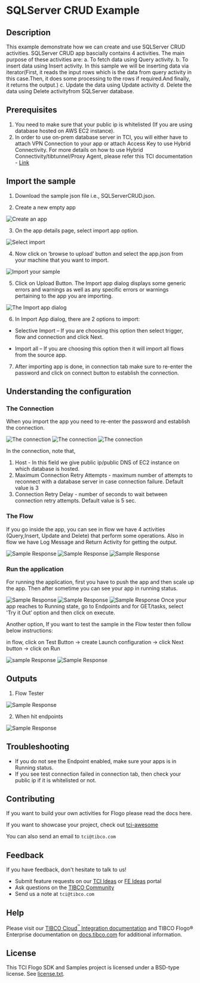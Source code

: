 # SQLServer CRUD Example


## Description

This example demonstrate how we can create and use SQLServer CRUD activities.
SQLServer CRUD app bascially contains 4 activities. The main purpose of these activities are:
a. To fetch data using Query activity.
b. To insert data using Insert activity. In this sample we will be inserting data via iterator(First, it reads the input rows which is the data from query activity in this case.Then, it does some processing to the rows if required.And finally, it returns the output.)
c. Update the data using Update activity
d. Delete the data  using Delete activityfrom SQLServer database.

## Prerequisites

1. You need to make sure that your public ip is whitelisted (If you are using database hosted on AWS EC2 instance).
2. In order to use on-prem database server in TCI, you will either have to attach VPN Connection to your app or attach Access Key to use Hybrid Connectivity.
   For more details on how to use Hybrid Connectivity/tibtunnel/Proxy Agent, please refer this TCI documentation - [Link](https://integration.cloud.tibco.com/docs/#tci/using/hybrid-agent/installing-configuring-running-agent.html%3FTocPath%3DUsing%2520TIBCO%2520Cloud%25E2%2584%25A2%2520Integration%7CUsing%2520the%2520TIBCO%2520Cloud%25E2%2584%25A2%2520Integration%2520-%2520Hybrid%2520Agent%7C_____4)

## Import the sample

1. Download the sample json file i.e., SQLServerCRUD.json.

2. Create a new empty app

![Create an app](../../import-screenshots/sqlserver_screenshot/1.png)

3. On the app details page, select import app option.

![Select import](../../import-screenshots/sqlserver_screenshot/2.png)

4. Now click on ‘browse to upload’ button and select the app.json from your machine that you want to import.

![Import your sample](../../import-screenshots/sqlserver_screenshot/3.png)

5. Click on Upload Button. The Import app dialog displays some generic errors and warnings as well as any specific errors or warnings pertaining to the app you are importing.

![The Import app dialog](../../import-screenshots/sqlserver_screenshot/4.png)

6. In Import App dialog, there are 2 options to import:

* Selective Import – If you are choosing this option then select trigger, flow and connection and click Next.

* Import all – If you are choosing this option then it will import all flows from the source app.

7. After importing app is done, in connection tab make sure to re-enter the password and click on connect button to establish the connection.

## Understanding the configuration

### The Connection

When you import the app you need to re-enter the password and establish the connection.

![The connection](../../import-screenshots/sqlserver_screenshot/5.png)
![The connection](../../import-screenshots/sqlserver_screenshot/6.png)
![The connection](../../import-screenshots/sqlserver_screenshot/7.png)

In the connection, note that,
1. Host - In this field we give public ip/public DNS of EC2 instance on which database is hosted.
2. Maximum Connection Retry Attempts - maximum number of attempts to reconnect with a database server in case connection failure. Default value is 3
3. Connection Retry Delay - number of seconds to wait between connection retry attempts. Default value is 5 sec.

### The Flow

If you go inside the app, you can see in flow we have 4 activities (Query,Insert, Update and Delete) that perform some operations.
Also in flow we have Log Message and Return Activity for getting the output.

![Sample Response](../../import-screenshots/sqlserver_screenshot/8.png)
![Sample Response](../../import-screenshots/sqlserver_screenshot/16.png)
![Sample Response](../../import-screenshots/sqlserver_screenshot/17.png)

### Run the application
For running the application, first you have to push the app and then scale up the app.
Then after sometime you can see your app in running status.

![Sample Response](../../import-screenshots/sqlserver_screenshot/9.png)
![Sample Response](../../import-screenshots/sqlserver_screenshot/10.png)
![Sample Response](../../import-screenshots/sqlserver_screenshot/11.png)
Once your app reaches to Running state, go to Endpoints and for GET/tasks, select 'Try it Out’ option and then click on execute.

Another option, If you want to test the sample in the Flow tester then follow below instructions:
 
in flow, click on Test Button -> create Launch configuration -> click Next button -> click on Run

![sample Response](../../import-screenshots/sqlserver_screenshot/12.png)
![Sample Response](../../import-screenshots/sqlserver_screenshot/13.png)

## Outputs

1. Flow Tester

![Sample Response](../../import-screenshots/sqlserver_screenshot/14.png)

2. When hit endpoints

![Sample Response](../../import-screenshots/sqlserver_screenshot/15.png)


## Troubleshooting

* If you do not see the Endpoint enabled, make sure your apps is in Running status.
* If you see test connection failed in connection tab, then check your public ip if it is whitelisted or not.

## Contributing
If you want to build your own activities for Flogo please read the docs here.

If you want to showcase your project, check out [tci-awesome](https://github.com/TIBCOSoftware/tci-awesome)

You can also send an email to `tci@tibco.com`

## Feedback
If you have feedback, don't hesitate to talk to us!

* Submit feature requests on our [TCI Ideas](https://ideas.tibco.com/?project=TCI) or [FE Ideas](https://ideas.tibco.com/?project=FE) portal
* Ask questions on the [TIBCO Community](https://community.tibco.com/answers/product/344006)
* Send us a note at `tci@tibco.com`

## Help
Please visit our [TIBCO Cloud<sup>&trade;</sup> Integration documentation](https://integration.cloud.tibco.com/docs/) and TIBCO Flogo® Enterprise documentation on [docs.tibco.com](https://docs.tibco.com/) for additional information.

## License
This TCI Flogo SDK and Samples project is licensed under a BSD-type license. See [license.txt](license.txt).

